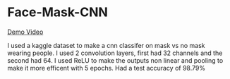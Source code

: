 # Face-Mask-CNN
[Demo Video]([https://drive.google.com/file/d/1nxTWB68kNG_tdnEDn0tow9uvI8tJKNOu/view?usp=sharing](https://youtu.be/01qaPzLxGEE))

I used a kaggle dataset to make a cnn classifer on mask vs no mask wearing people. 
I used 2 convolution layers, first had 32 channels and the second had 64. 
I used ReLU to make the outputs non linear and pooling to make it more efficent with 5 epochs. 
Had a test accuracy of 98.79%

